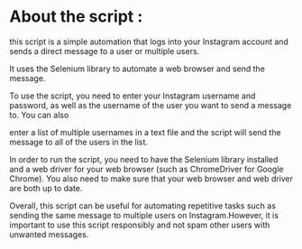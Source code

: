 
<h1>About the script :</h1>

this script is a simple automation that logs into your Instagram account and sends a direct message to a user or multiple users.

It uses the Selenium library to automate a web browser and send the message.

To use the script, you need to enter your Instagram username and password, as well as the username of the user you want to send a message to. You can also 

enter a list of multiple usernames in a text file and the script will send the message to all of the users in the list.

In order to run the script, you need to have the Selenium library installed and a web driver for your web browser (such as ChromeDriver for Google Chrome). 
You also need to make sure that your web browser and web driver are both up to date.

Overall, this script can be useful for automating repetitive tasks such as sending the same message to multiple users on Instagram.However, it is important 
to use this script responsibly and not spam other users with unwanted messages.

